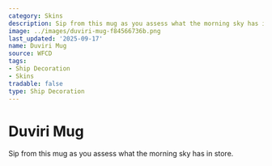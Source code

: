 ```yaml
---
category: Skins
description: Sip from this mug as you assess what the morning sky has in store.
image: ../images/duviri-mug-f84566736b.png
last_updated: '2025-09-17'
name: Duviri Mug
source: WFCD
tags:
- Ship Decoration
- Skins
tradable: false
type: Ship Decoration
---
```


# Duviri Mug

Sip from this mug as you assess what the morning sky has in store.

